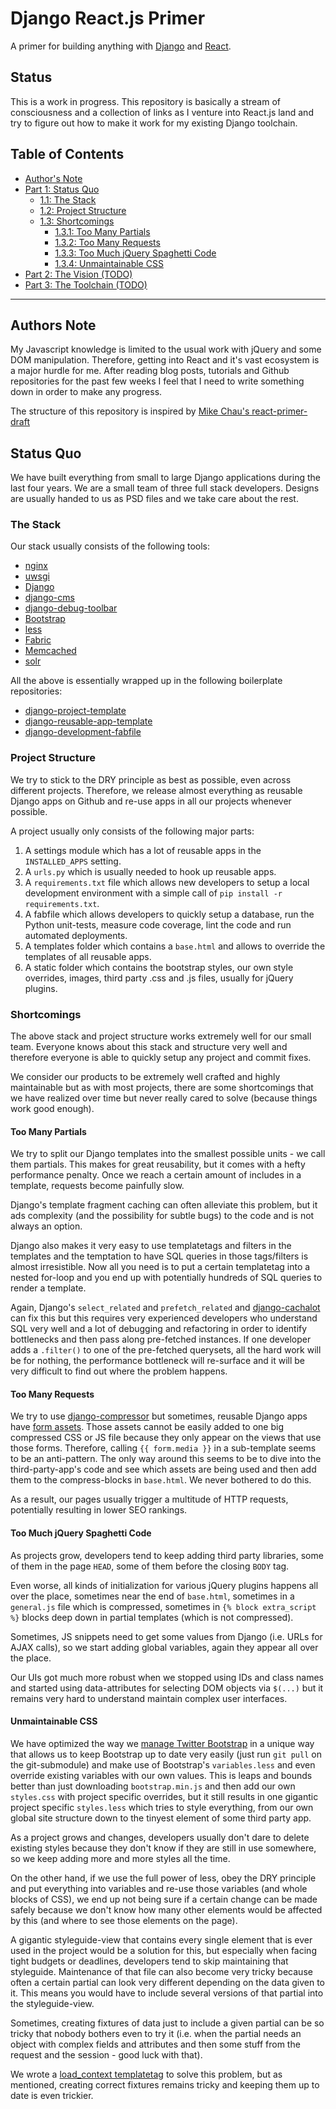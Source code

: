 # Django React.js Primer

A primer for building anything with [Django](https://www.djangoproject.com) and
[React](http://facebook.github.io/react/).

## Status

This is a work in progress. This repository is basically a stream of
consciousness and a collection of links as I venture into React.js land and try
to figure out how to make it work for my existing Django toolchain.

## Table of Contents
- [Author's Note](#authors-note)
- [Part 1: Status Quo](#status-quo)
  - [1.1: The Stack](#the-stack)
  - [1.2: Project Structure](#project-structure)
  - [1.3: Shortcomings](#shortcomings)
    - [1.3.1: Too Many Partials](#too-many-partials)
    - [1.3.2: Too Many Requests](#too-many-requests)
    - [1.3.3: Too Much jQuery Spaghetti Code](#too-much-jquery-spaghetti-code)
    - [1.3.4: Unmaintainable CSS](#unmaintainable-css)
- [Part 2: The Vision (TODO)](#the-vision)
- [Part 3: The Toolchain (TODO)](#the-toolchain)

---

## Authors Note

My Javascript knowledge is limited to the usual work with jQuery and some DOM
manipulation. Therefore, getting into React and it's vast ecosystem is a major
hurdle for me. After reading blog posts, tutorials and Github repositories
for the past few weeks I feel that I need to write something down in order to
make any progress.

The structure of this repository is inspired by
[Mike Chau's react-primer-draft](https://github.com/mikechau/react-primer-draft)

## Status Quo

We have built everything from small to large Django applications during the
last four years. We are a small team of three full stack developers. Designs
are usually handed to us as PSD files and we take care about the rest.

### The Stack

Our stack usually consists of the following tools:

* [nginx](http://nginx.org)
* [uwsgi](http://uwsgi-docs.readthedocs.org/en/latest/)
* [Django](https://www.djangoproject.com)
* [django-cms](https://www.django-cms.org)
* [django-debug-toolbar](http://django-debug-toolbar.readthedocs.org)
* [Bootstrap](http://getbootstrap.com)
* [less](http://lesscss.org)
* [Fabric](http://www.fabfile.org)
* [Memcached](http://www.memcached.org)
* [solr](http://lucene.apache.org/solr/)

All the above is essentially wrapped up in the following boilerplate
repositories:

* [django-project-template](https://github.com/bitmazk/django-project-template)
* [django-reusable-app-template](https://github.com/bitmazk/django-reusable-app-template)
* [django-development-fabfile](https://github.com/bitmazk/django-development-fabfile)

### Project Structure

We try to stick to the DRY principle as best as possible, even across different
projects. Therefore, we release almost everything as reusable Django apps on
Github and re-use apps in all our projects whenever possible.

A project usually only consists of the following major parts:

1. A settings module which has a lot of reusable apps in the `INSTALLED_APPS`
   setting.
2. A `urls.py` which is usually needed to hook up reusable apps.
3. A `requirements.txt` file which allows new developers to setup a local
   development environment with a simple call of
   `pip install -r requirements.txt`.
4. A fabfile which allows developers to quickly setup a database, run the
   Python unit-tests, measure code coverage, lint the code and run
   automated deployments.
5. A templates folder which contains a `base.html` and allows to override the
   templates of all reusable apps.
6. A static folder which contains the bootstrap styles, our own style
   overrides, images, third party .css and .js files, usually for jQuery
   plugins.

### Shortcomings

The above stack and project structure works extremely well for our small team.
Everyone knows about this stack and structure very well and therefore everyone
is able to quickly setup any project and commit fixes.

We consider our products to be extremely well crafted and highly maintainable
but as with most projects, there are some shortcomings that we have realized
over time but never really cared to solve (because things work good enough).

#### Too Many Partials

We try to split our Django templates into the smallest possible units - we call
them partials. This makes for great reusability, but it comes with a hefty
performance penalty. Once we reach a certain amount of includes in a template,
requests become painfully slow.

Django's template fragment caching can often alleviate this problem, but it ads
complexity (and the possibility for subtle bugs) to the code and is not always
an option.

Django also makes it very easy to use templatetags and filters in the templates
and the temptation to have SQL queries in those tags/filters is almost
irresistible. Now all you need is to put a certain templatetag into a nested
for-loop and you end up with potentially hundreds of SQL queries to render
a template.

Again, Django's `select_related` and `prefetch_related` and
[django-cachalot](https://github.com/BertrandBordage/django-cachalot) can fix
this but this requires very experienced developers who understand SQL very well
and a lot of debugging and refactoring in order to identify bottlenecks and
then pass along pre-fetched instances. If one developer adds a `.filter()` to
one of the pre-fetched querysets, all the hard work will be for nothing, the
performance bottleneck will re-surface and it will be very difficult to find
out where the problem happens.

#### Too Many Requests

We try to use
[django-compressor](https://github.com/django-compressor/django-compressor) but
sometimes, reusable Django apps have [form assets](https://docs.djangoproject.com/en/1.7/topics/forms/media/).
Those assets cannot be easily added to one big compressed CSS or JS file
because they only appear on the views that use those forms. Therefore, calling
`{{ form.media }}` in a sub-template seems to be an anti-pattern. The only way
around this seems to be to dive into the third-party-app's code and see which
assets are being used and then add them to the compress-blocks in `base.html`.
We never bothered to do this.

As a result, our pages usually trigger a multitude of HTTP requests,
potentially resulting in lower SEO rankings.

#### Too Much jQuery Spaghetti Code

As projects grow, developers tend to keep adding third party libraries, some of
them in the page `HEAD`, some of them before the closing `BODY` tag.

Even worse, all kinds of initialization for various jQuery plugins happens
all over the place, sometimes near the end of `base.html`, sometimes in a
`general.js` file which is compressed, sometimes in `{% block extra_script %}`
blocks deep down in partial templates (which is not compressed).

Sometimes, JS snippets need to get some values from Django (i.e. URLs for AJAX
calls), so we start adding global variables, again they appear all over the
place.

Our UIs got much more robust when we stopped using IDs and class names and
started using data-attributes for selecting DOM objects via `$(...)` but it
remains very hard to understand maintain complex user interfaces.

#### Unmaintainable CSS

We have optimized the way we [manage Twitter Bootstrap](http://martinbrochhaus.com/bootstrap.html)
in a unique way that allows us to keep Bootstrap up to date very easily (just
run `git pull` on the git-submodule) and make use of Bootstrap's
`variables.less` and even override existing variables with our own values. This
is leaps and bounds better than just downloading `bootstrap.min.js` and then
add our own `styles.css` with project specific overrides, but it still results
in one gigantic project specific `styles.less` which tries to style everything,
from our own global site structure down to the tinyest element of some third
party app.

As a project grows and changes, developers usually don't dare to delete
existing styles because they don't know if they are still in use somewhere, so
we keep adding more and more styles all the time.

On the other hand, if we use the full power of less, obey the DRY principle
and put everything into variables and re-use those variables (and whole blocks
of CSS), we end up not being sure if a certain change can be made safely
because we don't know how many other elements would be affected by this (and
where to see those elements on the page).

A gigantic styleguide-view that contains every single element that is ever used
in the project would be a solution for this, but especially when facing tight
budgets or deadlines, developers tend to skip maintaining that styleguide.
Maintenance of that file can also become very tricky because often a certain
partial can look very different depending on the data given to it. This means
you would have to include several versions of that partial into the
styleguide-view.

Sometimes, creating fixtures of data just to include a given partial can
be so tricky that nobody bothers even to try it (i.e. when the partial needs
an object with complex fields and attributes and then some stuff from the
request and the session - good luck with that).

We wrote a [load_context templatetag](https://github.com/bitmazk/django-libs/blob/master/docs/libs_tags.rst#load_context)
to solve this problem, but as mentioned, creating correct fixtures remains
tricky and keeping them up to date is even trickier.
